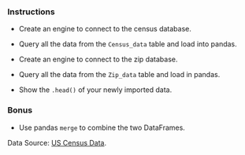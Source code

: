 ### Instructions

* Create an engine to connect to the census database.

* Query all the data from the `Census_data` table and load into pandas.

* Create an engine to connect to the zip database.

* Query all the data from the `Zip_data` table and load in pandas.

* Show the `.head()` of your newly imported data.

### Bonus

* Use pandas `merge` to combine the two DataFrames.

Data Source: [US Census Data](https://www.census.gov/developers/).
